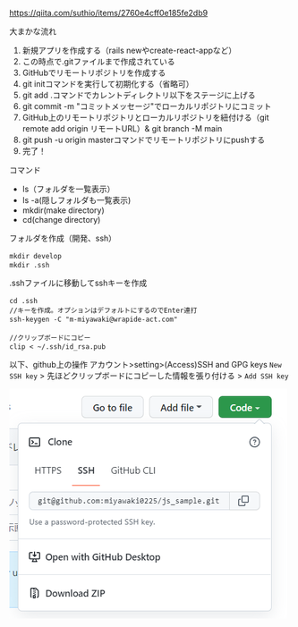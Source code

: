 https://qiita.com/suthio/items/2760e4cff0e185fe2db9

大まかな流れ
1. 新規アプリを作成する（rails newやcreate-react-appなど）
2. この時点で.gitファイルまで作成されている
3. GitHubでリモートリポジトリを作成する
4. git initコマンドを実行して初期化する（省略可）
5. git add .コマンドでカレントディレクトリ以下をステージに上げる
6. git commit -m "コミットメッセージ"でローカルリポジトリにコミット
7. GitHub上のリモートリポジトリとローカルリポジトリを紐付ける（git remote add origin リモートURL）& git branch -M main
8. git push -u origin masterコマンドでリモートリポジトリにpushする
9. 完了！

コマンド
- ls（フォルダを一覧表示）
- ls -a(隠しフォルダも一覧表示)
- mkdir(make directory)
- cd(change directory)

フォルダを作成（開発、ssh）
```console
mkdir develop
mkdir .ssh
```

.sshファイルに移動してsshキーを作成
```console
cd .ssh
//キーを作成。オプションはデフォルトにするのでEnter連打
ssh-keygen -C "m-miyawaki@wrapide-act.com"

//クリップボードにコピー
clip < ~/.ssh/id_rsa.pub
```

以下、github上の操作
アカウント>setting>(Access)SSH and GPG keys
`New SSH key` > 先ほどクリップボードにコピーした情報を張り付ける > `Add SSH key`


![github_select_code](img/github_select_code.png)